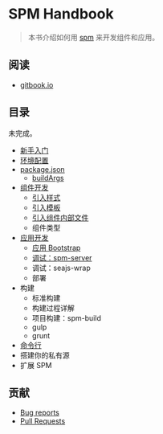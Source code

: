 # SPM Handbook

> 本书介绍如何用 [spm](https://github.com/spmjs/spm) 来开发组件和应用。

## 阅读

- [gitbook.io](sorrycc.gitbooks.io/spm-handbook/)

## 目录

未完成。

* [新手入门](get-started.md)
* [环境配置](environment.md)
* [package.json](package.json/README.md)
  * [buildArgs](package.json/buildArgs.md)
* [组件开发](develop-package/README.md)
  * [引入样式](develop-package/include-css.md)
  * [引入模板](develop-package/include-template.md)
  * [引入组件内部文件](develop-package/include-package-files.md)
  * 组件类型
* [应用开发](develop-project/README.md)
  * [应用 Bootstrap](develop-project/using-bootstrap.md)
  * [调试：spm-server](develop-project/spm-server.md)
  * 调试：seajs-wrap
  * 部署
* 构建
  * 标准构建
  * 构建过程详解
  * 项目构建：spm-build
  * gulp
  * grunt
* [命令行](commands/README.md)
* 搭建你的私有源
* 扩展 SPM

## 贡献

- [Bug reports](https://github.com/sorrycc/spm-handbook/issues)
- [Pull Requests](https://github.com/sorrycc/spm-handbook/pulls)
